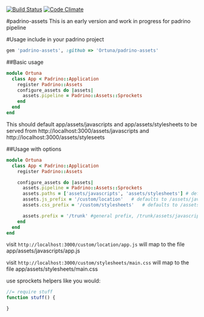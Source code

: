 [![Build Status](https://travis-ci.org/Ortuna/padrino-assets.png?branch=master)](https://travis-ci.org/Ortuna/padrino-assets)
[![Code Climate](https://codeclimate.com/github/Ortuna/padrino-assets.png)](https://codeclimate.com/github/Ortuna/padrino-assets)
 
#padrino-assets
This is an early version and work in progress for padrino pipeline

#Usage
include in your padrino project
```ruby
gem 'padrino-assets', :github => 'Ortuna/padrino-assets'
```

##Basic usage

```ruby
module Ortuna
  class App < Padrino::Application
    register Padrino::Assets
    configure_assets do |assets|
      assets.pipeline = Padrino::Assets::Sprockets
    end
  end
end
```

This should default app/assets/javascripts and app/assets/stylesheets to be served
from http://localhost:3000/assets/javascripts and http://localhost:3000/assets/styleseets

##Usage with options
```ruby
module Ortuna
  class App < Padrino::Application
    register Padrino::Assets

    configure_assets do |assets|
      assets.pipeline = Padrino::Assets::Sprockets
      assets.paths = ['assets/javascripts', 'assets/stylesheets'] # defaults to assets/stylesheets
      assets.js_prefix = '/custom/location'   # defaults to /assets/javascripts
      assets.css_prefix = '/custom/stylesheets'   # defaults to /assets/stylesheets

      assets.prefix = '/trunk' #general prefix, /trunk/assets/javascripts/xyz.js
    end
  end
end
```

visit `http://localhost:3000/custom/location/app.js` will map to the file
app/assets/javascripts/app.js

visit `http://localhost:3000/custom/stylesheets/main.css` will map to the file
app/assets/stylesheets/main.css

use sprockets helpers like you would:
```javascript
//= require stuff
function stuff() {

}
```

